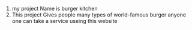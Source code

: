 1. my project Name is burger kitchen 
2. This project Gives people many types of world-famous burger anyone one can take a service useing this website
